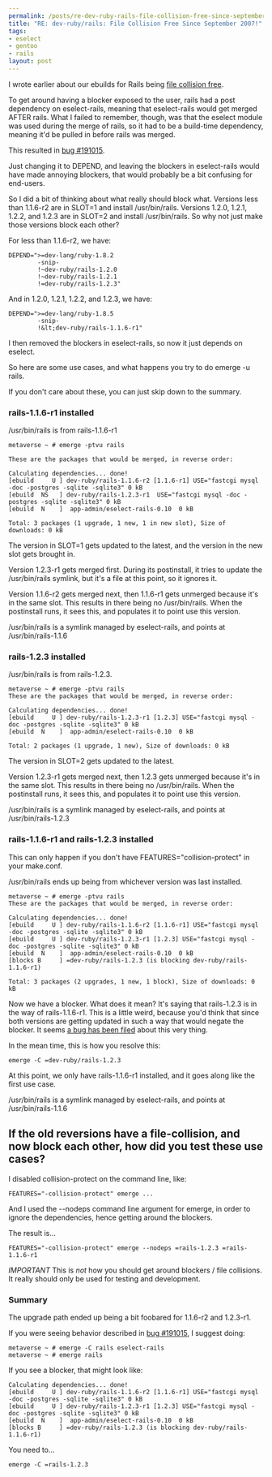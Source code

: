 ```yaml
--- 
permalink: /posts/re-dev-ruby-rails-file-collision-free-since-september-2007
title: "RE: dev-ruby/rails: File Collision Free Since September 2007!"
tags: 
- eselect
- gentoo
- rails
layout: post
---
```

I wrote earlier about our ebuilds for Rails being [file collision free](/blog/permalink/dev-ruby-rails-file-collision-free-since-september-2007.html).

To get around having a blocker exposed to the user, rails had a post dependency on eselect-rails, meaning that eselect-rails would get merged AFTER rails. What I failed to remember, though, was that the eselect module was used during the merge of rails, so it had to be a build-time dependency, meaning it'd be pulled in before rails was merged.

This resulted in [bug #191015](https://bugs.gentoo.org/show_bug.cgi?id=191015).

Just changing it to DEPEND, and leaving the blockers in eselect-rails would have made annoying blockers, that would probably be a bit confusing for end-users.

So I did a bit of thinking about what really should block what. Versions less than 1.1.6-r2 are in SLOT=1 and install /usr/bin/rails. Versions 1.2.0, 1.2.1, 1.2.2, and 1.2.3 are in SLOT=2 and install /usr/bin/rails. So why not just make those versions block each other?

For less than 1.1.6-r2, we have:

    DEPEND=">=dev-lang/ruby-1.8.2
			-snip-
            !~dev-ruby/rails-1.2.0
            !~dev-ruby/rails-1.2.1
            !=dev-ruby/rails-1.2.3"

And in 1.2.0, 1.2.1, 1.2.2, and 1.2.3, we have:

    DEPEND=">=dev-lang/ruby-1.8.5
    		-snip-
            !&lt;dev-ruby/rails-1.1.6-r1"

I then removed the blockers in eselect-rails, so now it just depends on eselect.

So here are some use cases, and what happens you try to do emerge -u rails.

If you don't care about these, you can just skip down to the summary.

### rails-1.1.6-r1 installed

/usr/bin/rails is from rails-1.1.6-r1

    metaverse ~ # emerge -ptvu rails

    These are the packages that would be merged, in reverse order:

    Calculating dependencies... done!
    [ebuild     U ] dev-ruby/rails-1.1.6-r2 [1.1.6-r1] USE="fastcgi mysql -doc -postgres -sqlite -sqlite3" 0 kB 
    [ebuild  NS   ] dev-ruby/rails-1.2.3-r1  USE="fastcgi mysql -doc -postgres -sqlite -sqlite3" 0 kB 
    [ebuild  N    ]  app-admin/eselect-rails-0.10  0 kB 
    
    Total: 3 packages (1 upgrade, 1 new, 1 in new slot), Size of downloads: 0 kB

The version in SLOT=1 gets updated to the latest, and the version in the new slot gets brought in.

Version 1.2.3-r1 gets merged first. During its postinstall, it tries to update the /usr/bin/rails symlink, but it's a file at this point, so it ignores it.

Version 1.1.6-r2 gets merged next, then 1.1.6-r1 gets unmerged because it's in the same slot. This results in there being no /usr/bin/rails. When the postinstall runs, it sees this, and populates it to point use this version. 

/usr/bin/rails is a symlink managed by eselect-rails, and points at /usr/bin/rails-1.1.6

### rails-1.2.3 installed

/usr/bin/rails is from rails-1.2.3.

    metaverse ~ # emerge -ptvu rails
    These are the packages that would be merged, in reverse order:

    Calculating dependencies... done!
    [ebuild     U ] dev-ruby/rails-1.2.3-r1 [1.2.3] USE="fastcgi mysql -doc -postgres -sqlite -sqlite3" 0 kB 
    [ebuild  N    ]  app-admin/eselect-rails-0.10  0 kB 
    
    Total: 2 packages (1 upgrade, 1 new), Size of downloads: 0 kB

The version in SLOT=2 gets updated to the latest.

Version 1.2.3-r1 gets merged next, then 1.2.3 gets unmerged because it's in the same slot. This results in there being no /usr/bin/rails. When the postinstall runs, it sees this, and populates it to point use this version. 

/usr/bin/rails is a symlink managed by eselect-rails, and points at /usr/bin/rails-1.2.3

### rails-1.1.6-r1 and rails-1.2.3 installed

This can only happen if you don't have FEATURES="collision-protect" in your make.conf.

/usr/bin/rails ends up being from whichever version was last installed.

    metaverse ~ # emerge -ptvu rails
    These are the packages that would be merged, in reverse order:

    Calculating dependencies... done!
    [ebuild     U ] dev-ruby/rails-1.1.6-r2 [1.1.6-r1] USE="fastcgi mysql -doc -postgres -sqlite -sqlite3" 0 kB 
    [ebuild     U ] dev-ruby/rails-1.2.3-r1 [1.2.3] USE="fastcgi mysql -doc -postgres -sqlite -sqlite3" 0 kB 
    [ebuild  N    ]  app-admin/eselect-rails-0.10  0 kB 
    [blocks B     ] =dev-ruby/rails-1.2.3 (is blocking dev-ruby/rails-1.1.6-r1)

    Total: 3 packages (2 upgrades, 1 new, 1 block), Size of downloads: 0 kB

Now we have a blocker. What does it mean? It's saying that rails-1.2.3 is in the way of rails-1.1.6-r1. This is a little weird, because you'd think that since both versions are getting updated in such a way that would negate the blocker. It seems [a bug has been filed](https://bugs.gentoo.org/show_bug.cgi?id=172812) about this very thing.

In the mean time, this is how you resolve this:

    emerge -C =dev-ruby/rails-1.2.3

At this point, we only have rails-1.1.6-r1 installed, and it goes along like the first use case.

/usr/bin/rails is a symlink managed by eselect-rails, and points at /usr/bin/rails-1.1.6

## If the old reversions have a file-collision, and now block each other, how did you test these use cases?

I disabled collision-protect on the command line, like:

    FEATURES="-collision-protect" emerge ...

And I used the --nodeps command line argument for emerge, in order to ignore the dependencies, hence getting around the blockers.

The result is...

	FEATURES="-collision-protect" emerge --nodeps =rails-1.2.3 =rails-1.1.6-r1

*IMPORTANT* This is *not* how you should get around blockers / file collisions. It really should only be used for testing and development.

### Summary

The upgrade path ended up being a bit foobared for 1.1.6-r2 and 1.2.3-r1.

If you were seeing behavior described in [bug #191015](https://bugs.gentoo.org/show_bug.cgi?id=191015), I suggest doing:

    metaverse ~ # emerge -C rails eselect-rails
	metaverse ~ # emerge rails

If you see a blocker, that might look like:

    Calculating dependencies... done!
    [ebuild     U ] dev-ruby/rails-1.1.6-r2 [1.1.6-r1] USE="fastcgi mysql -doc -postgres -sqlite -sqlite3" 0 kB 
    [ebuild     U ] dev-ruby/rails-1.2.3-r1 [1.2.3] USE="fastcgi mysql -doc -postgres -sqlite -sqlite3" 0 kB 
    [ebuild  N    ]  app-admin/eselect-rails-0.10  0 kB 
    [blocks B     ] =dev-ruby/rails-1.2.3 (is blocking dev-ruby/rails-1.1.6-r1)

You need to...

    emerge -C =rails-1.2.3

